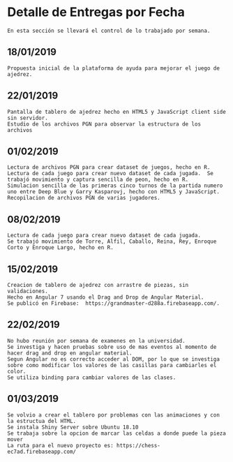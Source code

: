 # Detalle de Entregas por Fecha

    En esta sección se llevará el control de lo trabajado por semana.

## 18/01/2019

    Propuesta inicial de la plataforma de ayuda para mejorar el juego de ajedrez.

## 22/01/2019

    Pantalla de tablero de ajedrez hecho en HTML5 y JavaScript client side sin servidor.
    Estudio de los archivos PGN para observar la estructura de los archivos

## 01/02/2019

    Lectura de archivos PGN para crear dataset de juegos, hecho en R.
    Lectura de cada juego para crear nuevo dataset de cada jugada.  Se trabajó movimiento y captura sencilla de peon, hecho en R.
    Simulacion sencilla de las primeras cinco turnos de la partida numero uno entre Deep Blue y Garry Kasparovj, hecho con HTML5 y JavaScript.
    Recopilacion de archivos PGN de varias jugadores.

## 08/02/2019

    Lectura de cada juego para crear nuevo dataset de cada jugada.
    Se trabajó movimiento de Torre, Alfil, Caballo, Reina, Rey, Enroque Corto y Enroque Largo, hecho en R.

## 15/02/2019

    Creacion de tablero de ajedrez con arrastre de piezas, sin validaciones.
    Hecho en Angular 7 usando el Drag and Drop de Angular Material.
    Se publicó en Firebase:  https://grandmaster-d288a.firebaseapp.com/.

## 22/02/2019

    No hubo reunión por semana de examenes en la universidad.
    Se investiga y hacen pruebas sobre uso de mas eventos al momento de hacer drag and drop en angular material.
    Segun Angular no es correcto acceder al DOM, por lo que se investiga sobre como modificar los valores de las casillas para cambiarles el color.
    Se utiliza binding para cambiar valores de las clases.

## 01/03/2019

    Se volvio a crear el tablero por problemas con las animaciones y con la estructua del HTML.
    Se instala Shiny Server sobre Ubuntu 18.10
    Se trabaja sobre la opcion de marcar las celdas a donde puede la pieza mover
    La ruta para el nuevo proyecto es: https://chess-ec7ad.firebaseapp.com/  